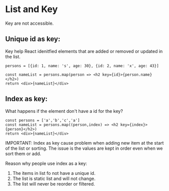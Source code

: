# List and Key

Key are not accessible. <br>

## Unique id as key:

Key help React idenitfied elements that are added or removed or updated in the list.

    persons = [{id: 1, name: 's', age: 30}, {id: 2, name: 'x', age: 43}]

    const nameList = persons.map(person => <h2 key={id}>{person.name}</h2>)
    return <div>{nameList}</div>

## Index as key:

What happens if the element don't have a id for the key? <br>

    const persons = ['a','b','c','a']
    const nameList = persons.map((person,index) => <h2 key={index}>{person}</h2>)
    return <div>{nameList}</div>

IMPORTANT: Index as key cause problem when adding new item at the start of the list or sorting. The issue is the values are kept in order even when we sort them or add.

Reason why people use index as a key:

1. The items in list fo not have a unique id.
2. The list is static list and will not change.
3. The list will never be reorder or filtered.
